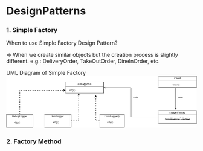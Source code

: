 # DesignPatterns

### 1. **Simple Factory**

When to use Simple Factory Design Pattern?

=> When we create similar objects but the creation process is slightly different.
    e.g.: DeliveryOrder, TakeOutOrder, DineInOrder, etc.

UML Diagram of Simple Factory
![SimpleFactoryDP.drawio.png](uml%2FSimpleFactoryDP.drawio.png)

### 2. Factory Method



